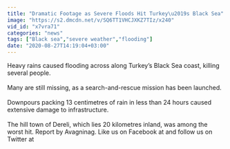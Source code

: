 ```yaml
---
title: "Dramatic Footage as Severe Floods Hit Turkey\u2019s Black Sea"
image: "https://s2.dmcdn.net/v/SQ6TT1VHCJXKZ7TIz/x240"
vid_id: "x7vra71"
categories: "news"
tags: ["Black sea","severe weather","flooding"]
date: "2020-08-27T14:19:04+03:00"
---
```

Heavy rains caused flooding across along Turkey’s Black Sea coast, killing several people.  <br>    <br>Many are still missing, as a search-and-rescue mission has been launched.  <br>    <br>Downpours packing 13 centimetres of rain in less than 24 hours caused extensive damage to infrastructure.   <br>    <br>The hill town of Dereli, which lies 20 kilometres inland, was among the worst hit. Report by Avagninag. Like us on Facebook at  and follow us on Twitter at 
